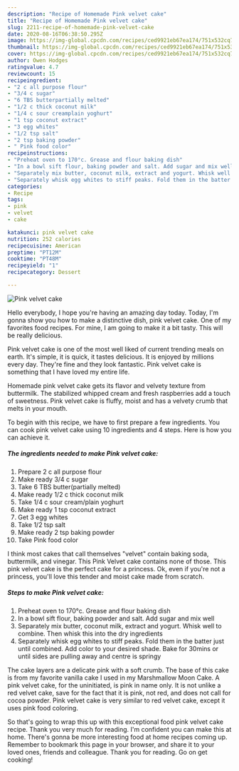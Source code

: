 ```yaml
---
description: "Recipe of Homemade Pink velvet cake"
title: "Recipe of Homemade Pink velvet cake"
slug: 2211-recipe-of-homemade-pink-velvet-cake
date: 2020-08-16T06:38:50.295Z
image: https://img-global.cpcdn.com/recipes/ced9921eb67ea174/751x532cq70/pink-velvet-cake-recipe-main-photo.jpg
thumbnail: https://img-global.cpcdn.com/recipes/ced9921eb67ea174/751x532cq70/pink-velvet-cake-recipe-main-photo.jpg
cover: https://img-global.cpcdn.com/recipes/ced9921eb67ea174/751x532cq70/pink-velvet-cake-recipe-main-photo.jpg
author: Owen Hodges
ratingvalue: 4.7
reviewcount: 15
recipeingredient:
- "2 c all purpose flour"
- "3/4 c sugar"
- "6 TBS butterpartially melted"
- "1/2 c thick coconut milk"
- "1/4 c sour creamplain yoghurt"
- "1 tsp coconut extract"
- "3 egg whites"
- "1/2 tsp salt"
- "2 tsp baking powder"
- " Pink food color"
recipeinstructions:
- "Preheat oven to 170°c. Grease and flour baking dish"
- "In a bowl sift flour, baking powder and salt. Add sugar and mix well"
- "Separately mix butter, coconut milk, extract and yogurt. Whisk well to combine. Then whisk this into the dry ingredients"
- "Separately whisk egg whites to stiff peaks. Fold them in the batter just until combined. Add color to your desired shade. Bake for 30mins or until sides are pulling away and centre is springy"
categories:
- Recipe
tags:
- pink
- velvet
- cake

katakunci: pink velvet cake 
nutrition: 252 calories
recipecuisine: American
preptime: "PT12M"
cooktime: "PT48M"
recipeyield: "1"
recipecategory: Dessert

---
```



![Pink velvet cake](https://img-global.cpcdn.com/recipes/ced9921eb67ea174/751x532cq70/pink-velvet-cake-recipe-main-photo.jpg)

Hello everybody, I hope you're having an amazing day today. Today, I'm gonna show you how to make a distinctive dish, pink velvet cake. One of my favorites food recipes. For mine, I am going to make it a bit tasty. This will be really delicious.

Pink velvet cake is one of the most well liked of current trending meals on earth. It's simple, it is quick, it tastes delicious. It is enjoyed by millions every day. They're fine and they look fantastic. Pink velvet cake is something that I have loved my entire life.

Homemade pink velvet cake gets its flavor and velvety texture from buttermilk. The stabilized whipped cream and fresh raspberries add a touch of sweetness. Pink velvet cake is fluffy, moist and has a velvety crumb that melts in your mouth.


To begin with this recipe, we have to first prepare a few ingredients. You can cook pink velvet cake using 10 ingredients and 4 steps. Here is how you can achieve it.

<!--inarticleads1-->

##### The ingredients needed to make Pink velvet cake:

1. Prepare 2 c all purpose flour
1. Make ready 3/4 c sugar
1. Take 6 TBS butter(partially melted)
1. Make ready 1/2 c thick coconut milk
1. Take 1/4 c sour cream/plain yoghurt
1. Make ready 1 tsp coconut extract
1. Get 3 egg whites
1. Take 1/2 tsp salt
1. Make ready 2 tsp baking powder
1. Take  Pink food color


I think most cakes that call themselves &#34;velvet&#34; contain baking soda, buttermilk, and vinegar. This Pink Velvet cake contains none of those. This pink velvet cake is the perfect cake for a princess. Ok, even if you&#39;re not a princess, you&#39;ll love this tender and moist cake made from scratch. 

<!--inarticleads2-->

##### Steps to make Pink velvet cake:

1. Preheat oven to 170°c. Grease and flour baking dish
1. In a bowl sift flour, baking powder and salt. Add sugar and mix well
1. Separately mix butter, coconut milk, extract and yogurt. Whisk well to combine. Then whisk this into the dry ingredients
1. Separately whisk egg whites to stiff peaks. Fold them in the batter just until combined. Add color to your desired shade. Bake for 30mins or until sides are pulling away and centre is springy


The cake layers are a delicate pink with a soft crumb. The base of this cake is from my favorite vanilla cake I used in my Marshmallow Moon Cake. A pink velvet cake, for the uninitiated, is pink in name only. It is not unlike a red velvet cake, save for the fact that it is pink, not red, and does not call for cocoa powder. Pink velvet cake is very similar to red velvet cake, except it uses pink food coloring. 

So that's going to wrap this up with this exceptional food pink velvet cake recipe. Thank you very much for reading. I'm confident you can make this at home. There's gonna be more interesting food at home recipes coming up. Remember to bookmark this page in your browser, and share it to your loved ones, friends and colleague. Thank you for reading. Go on get cooking!
